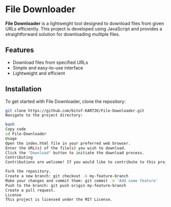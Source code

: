 # File Downloader

**File Downloader** is a lightweight tool designed to download files from given URLs efficiently. This project is developed using JavaScript and provides a straightforward solution for downloading multiple files.

## Features

- Download files from specified URLs
- Simple and easy-to-use interface
- Lightweight and efficient

## Installation

To get started with File Downloader, clone the repository:

```bash
git clone https://github.com/bitof-KARTIK/File-Downloader.git
Navigate to the project directory:

bash
Copy code
cd File-Downloader
Usage
Open the index.html file in your preferred web browser.
Enter the URL(s) of the file(s) you wish to download.
Click the "Download" button to initiate the download process.
Contributing
Contributions are welcome! If you would like to contribute to this project, please follow these steps:

Fork the repository.
Create a new branch: git checkout -b my-feature-branch
Make your changes and commit them: git commit -m 'Add some feature'
Push to the branch: git push origin my-feature-branch
Create a pull request.
License
This project is licensed under the MIT License.
